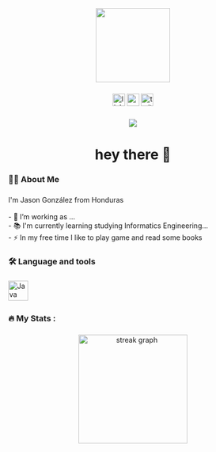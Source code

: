 <div align="center">
  <img height="150" src="https://i.pinimg.com/564x/71/37/f1/7137f113fb9f61e7807c08f24139f03d.jpg"/>
</div>

###

<div align="center">
  <img src="https://img.shields.io/static/v1?message=LinkedIn&logo=linkedin&label=&color=0077B5&logoColor=white&labelColor=&style=for-the-badge" height="25" alt="linkedin logo"  />
  <img src="https://img.shields.io/static/v1?message=Youtube&logo=youtube&label=&color=FF0000&logoColor=white&labelColor=&style=for-the-badge" height="25" alt="youtube logo"  />
  <img src="https://img.shields.io/static/v1?message=Twitter&logo=twitter&label=&color=1DA1F2&logoColor=white&labelColor=&style=for-the-badge" height="25" alt="twitter logo"  />
</div>

###

<div align="center">
  <img src="https://i.pinimg.com/564x/cb/c7/6a/cbc76a054c9599cc13d5d69910029a15.jpg"  />
</div>

###

<h1 align="center">hey there 👋</h1>

###

<h3 align="left">👩‍💻  About Me</h3>

###

<p align="left">I'm Jason González from Honduras<br><br>- 🔭 I’m working as ...<br>- 📚 I'm currently learning studying Informatics Engineering...<br>- ⚡ In my free time I like to play game and read some books</p>

###

<h3 align="left">🛠 Language and tools</h3>

###

<div align="left">
  <img src="https://i.pinimg.com/564x/00/b7/1d/00b71d49ba404e5d40898613a53eca54.jpg" height="40" alt="Java Logo"  />
  <img width="12" />
</div>

###

<h3 align="left">🔥   My Stats :</h3>

###

<div align="center">
  <img src="https://streak-stats.demolab.com?user=JGonzzz&locale=en&mode=daily&theme=dark&hide_border=false&border_radius=5&order=3" height="220" alt="streak graph"  />
</div>

###
